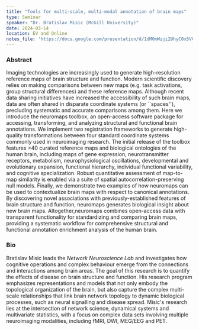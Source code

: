 ```yaml
---
title: "Tools for multi-scale, multi-modal annotation of brain maps"
type: Seminar
speaker: "Dr. Bratislav Misic (McGill University)"
date: 2024-03-14
location: EV and Online
notes_file: 'https://docs.google.com/presentation/d/1dM0mWzji2UhyC0x5VCl5kBcXShkY7a6Q/edit?usp=drive_link'
---
```



### Abstract

Imaging technologies are increasingly used to generate high-resolution reference maps of brain structure and function. Modern scientific discovery relies on making comparisons between new maps (e.g. task activations, group structural differences) and these reference maps.  Although recent data sharing initiatives have increased the accessibility of such brain maps, data are often shared in disparate coordinate systems (or ``spaces''), precluding systematic and accurate comparisons among them. Here we introduce the neuromaps toolbox, an open-access software package for accessing, transforming, and analyzing structural and functional brain annotations. We implement two registration frameworks to generate high-quality transformations between four standard coordinate systems commonly used in neuroimaging research. The initial release of the toolbox features >40 curated reference maps and biological ontologies of the human brain, including maps of gene expression, neurotransmitter receptors, metabolism, neurophysiological oscillations, developmental and evolutionary expansion, functional hierarchy, individual functional variability, and cognitive specialization. Robust quantitative assessment of map-to-map similarity is enabled via a suite of spatial autocorrelation-preserving null models. Finally, we demonstrate two examples of how neuromaps can be used to contextualize brain maps with respect to canonical annotations. By discovering novel associations with previously-established features of brain structure and function, neuromaps generates biological insight about new brain maps. Altogether,neuromaps combines open-access data with transparent functionality for standardizing and comparing brain maps, providing a systematic workflow for comprehensive structural and functional annotation enrichment analysis of the human brain.

### Bio

Bratislav Misic leads the *Network Neuroscience Lab* and investigates how cognitive operations and complex behaviour emerge from the connections and interactions among brain areas. The goal of this research is to quantify the effects of disease on brain structure and function. His research program emphasizes representations and models that not only embody the topological organization of the brain, but also capture the complex multi-scale relationships that link brain network topology to dynamic biological processes, such as neural signalling and disease spread. Misic's research lies at the intersection of network science, dynamical systems and multivariate statistics, with a focus on complex data sets involving multiple neuroimaging modalities, including fMRI, DWI, MEG/EEG and PET.